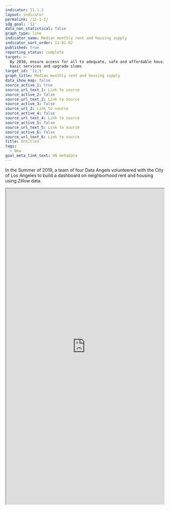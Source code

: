 ```yaml
---
indicator: 11.1.2
layout: indicator
permalink: /11-1-2/
sdg_goal: '11'
data_non_statistical: false
graph_type: line
indicator_name: Median monthly rent and housing supply
indicator_sort_order: 11-01-02
published: true
reporting_status: complete
target: >-
  By 2030, ensure access for all to adequate, safe and affordable housing and
  basic services and upgrade slums
target_id: '11.1'
graph_title: Median monthly rent and housing supply
data_show_map: false
source_active_1: true
source_url_text_1: Link to source
source_active_2: false
source_url_text_2: Link to Source
source_active_3: false
source_url_3: Link to source
source_active_4: false
source_url_text_4: Link to source
source_active_5: false
source_url_text_5: Link to source
source_active_6: false
source_url_text_6: Link to source
title: Untitled
tags:
  - New
goal_meta_link_text: UN metadata
---
```


In the Summer of 2019, a team of four Data Angels volunteered with the City of Los Angeles to build a dashboard on neighborhood rent and housing using Zillow data. 


<iframe width="100%" height=1000px src="https://public.tableau.com/shared/ZH4KFZ8HK?:display_count=y&:origin=viz_share_link:showVizHome=no&:embed=true"></iframe><br><br>
